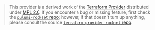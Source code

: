 > This provider is a derived work of the [Terraform Provider](https://github.com/rockset/terraform-provider-rockset)
> distributed under [MPL 2.0](https://www.mozilla.org/en-US/MPL/2.0/). If you encounter a bug or missing feature,
> first check the [`pulumi-rockset` repo](https://github.com/ddn0/pulumi-rockset/issues); however, if that doesn't turn up anything,
> please consult the source [`terraform-provider-rockset` repo](https://github.com/rockset/terraform-provider-rockset/issues).
